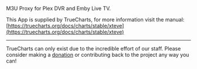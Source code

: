 M3U Proxy for Plex DVR and Emby Live TV.

This App is supplied by TrueCharts, for more information visit the manual: [https://truecharts.org/docs/charts/stable/xteve](https://truecharts.org/docs/charts/stable/xteve)

---

TrueCharts can only exist due to the incredible effort of our staff.
Please consider making a [donation](https://truecharts.org/docs/about/sponsor) or contributing back to the project any way you can!
